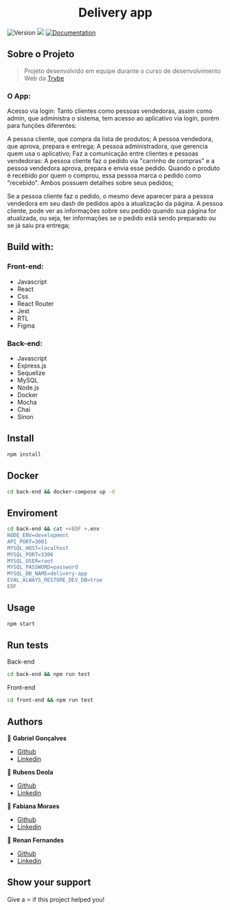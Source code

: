 <h1 align="center">Delivery app</h1>
<p>
  <img alt="Version" src="https://img.shields.io/badge/version-1.0.0-blue.svg?cacheSeconds=2592000" />
  <img src="https://img.shields.io/badge/node-%3E%3D16.0.0-blue.svg" />
  <a href="https://github.com/betrybe/sd-0x-project-delivery-app#readme" target="_blank">
    <img alt="Documentation" src="https://img.shields.io/badge/documentation-yes-brightgreen.svg" />
  </a>
</p>

## Sobre o Projeto
  > Projeto desenvolvido em equipe durante o curso de desenvolvimento Web da [Trybe](https://www.betrybe.com/)
  ### O App:
  Acesso via login:
Tanto clientes como pessoas vendedoras, assim como admin, que administra o sistema, tem acesso ao aplicativo via login, porém para funções diferentes:

A pessoa cliente, que compra da lista de produtos;
A pessoa vendedora, que aprova, prepara e entrega;
A pessoa administradora, que gerencia quem usa o aplicativo;
Faz a comunicação entre clientes e pessoas vendedoras:
A pessoa cliente faz o pedido via "carrinho de compras" e a pessoa vendedora aprova, prepara e envia esse pedido. Quando o produto é recebido por quem o comprou, essa pessoa marca o pedido como "recebido". Ambos possuem detalhes sobre seus pedidos;

Se a pessoa cliente faz o pedido, o mesmo deve aparecer para a pessoa vendedora em seu dash de pedidos após a atualização da página. A pessoa cliente, pode ver as informações sobre seu pedido quando sua página for atualizada, ou seja, ter informações se o pedido está sendo preparado ou se já saiu pra entrega;

## Build with:
### Front-end:
 - Javascript
 - React
 - Css
 - React Router
 - Jest
 - RTL
 - Figma

### Back-end:
 - Javascript
 - Express.js
 - Sequelize
 - MySQL
 - Node.js
 - Docker
 - Mocha
 - Chai
 - Sinon

## Install

```sh
npm install
```
## Docker

```sh
cd back-end && docker-compose up -d
```

## Enviroment

```sh
cd back-end && cat <<EOF >.env
NODE_ENV=development
API_PORT=3001
MYSQL_HOST=localhost
MYSQL_PORT=3306
MYSQL_USER=root
MYSQL_PASSWORD=password
MYSQL_DB_NAME=delivery-app
EVAL_ALWAYS_RESTORE_DEV_DB=true
EOF
```


## Usage

```sh
npm start
```

## Run tests

Back-end
```sh
cd back-end && npm run test
```
Front-end
```sh
cd front-end && npm run test
```

## Authors

👤 **Gabriel Gonçalves**
* [Github](https://github.com/gabrielraeder)
* [Linkedin](https://www.linkedin.com/in/gabrielraedergoncalves/)

👤 **Rubens Deola**
* [Github](https://github.com/RDeola)
* [Linkedin](https://www.linkedin.com/in/rubens-deola/)

👤 **Fabiana Moraes**
* [Github](https://github.com/Fabianamrs)
* [Linkedin](https://www.linkedin.com/in/fabiana-mrs/)

👤 **Renan Fernandes**
* [Github](https://github.com/RenanFernandess)
* [Linkedin](https://www.linkedin.com/in/orenanfernandes/)

## Show your support

Give a ⭐️ if this project helped you!
